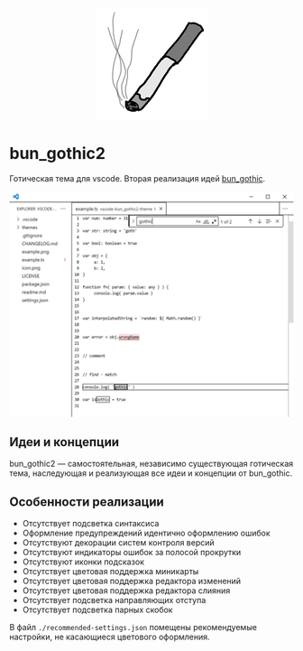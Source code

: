 <p align='center'>
	<img src='icon.png' alt='Логотип bun_gothic2' />
</p>


# bun_gothic2

Готическая тема для vscode. Вторая реализация идей [bun_gothic](https://github.com/spleekz/vscode-bun_gothic-theme).


![пример](example.png)


## Идеи и концепции

bun_gothic2 — самостоятельная, независимо существующая готическая тема, наследующая и реализующая все идеи и концепции от bun_gothic.


## Особенности реализации

- Отсутствует подсветка синтаксиса
- Оформление предупреждений идентично оформлению ошибок
- Отсутствуют декорации систем контроля версий
- Отсутствуют индикаторы ошибок за полосой прокрутки
- Отсутствуют иконки подсказок
- Отсутствует цветовая поддержка миникарты
- Отсутствует цветовая поддержка редактора изменений
- Отсутствует цветовая поддержка редактора слияния
- Отсутствует подсветка направляющих отступа
- Отсутствует подсветка парных скобок

В файл `./recommended-settings.json` помещены рекомендуемые настройки, не касающиеся цветового оформления.

